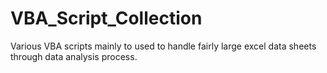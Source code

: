 # VBA_Script_Collection
Various VBA scripts mainly to used to handle fairly large excel data sheets through data analysis process.
